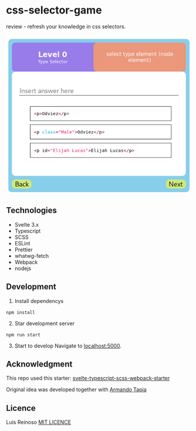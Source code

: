 # css-selector-game 
review - refresh your knowledge in css selectors.

![css selector ui](./img/css-selector-game.png)

## Technologies
- Svelte 3.x
- Typescript
- SCSS
- ESLint
- Prettier
- whatwg-fetch
- Webpack
- nodejs

## Development

1. Install dependencys

```console
npm install
```
2. Star development server
```console
npm run start
```
3. Start to develop
Navigate to [localhost:5000](http://localhost:5000).

## Acknowledgment
This repo used this starter: [svelte-typescript-scss-webpack-starter](https://github.com/ritesh404/svelte-typescript-scss-webpack-starter)

Original idea was developed together with [Armando Tapia](https://github.com/Armando115Tapia)

## Licence
Luis Reinoso [MIT LICENCE](LICENCE)